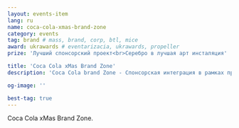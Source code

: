 ```yaml
---
layout: events-item
lang: ru
name: coca-cola-xmas-brand-zone
category: events
tag: brand # mass, brand, corp, btl, mice
award: ukrawards # eventarizacia, ukrawards, propeller
prize: 'Лучший спонсорский проект<br>Серебро в лучшая арт инсталяция'

title: 'Coca Cola xMas Brand Zone'
description: 'Coca Cola brand Zone - Спонсорская интеграция в рамках празднования нового года на Софиевской Площади'

og-image: ''

best-tag: true
---
```


Coca Cola xMas Brand Zone.
